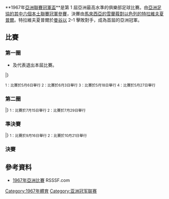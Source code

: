 **1967年[亞洲聯賽冠軍盃](https://zh.wikipedia.org/wiki/亞洲聯賽冠軍盃 "wikilink")**是第 1
屆亞洲最高水準的俱樂部足球比賽。由[亞洲足協的其中六個本土聯賽冠軍參賽](https://zh.wikipedia.org/wiki/亞洲足協 "wikilink")，決賽由[馬來西亞的雪蘭莪對](https://zh.wikipedia.org/wiki/馬來西亞 "wikilink")[以色列的](../Page/以色列.md "wikilink")[特拉維夫夏普爾](../Page/特拉維夫夏普爾足球會.md "wikilink")。特拉維夫夏普爾於[曼谷以](../Page/曼谷.md "wikilink")
2–1 擊敗對手，成為首屆的亞洲冠軍。

## 比賽

### 第一圈

  - 及代表退出本屆比賽。

|}

<small> 1：比賽於5月6日舉行
2：比賽於6月3日舉行
3：比賽於5月18日舉行
4：比賽於5月27日舉行</small>

### 第二圈

|} <small> 1：比賽於7月15日舉行
2：比賽於7月29日舉行</small>

### 準決賽

|} <small> 1：比賽於9月16日舉行
2：比賽於10月21日舉行</small>

### 決賽

## 參考資料

  - [1967年亞洲比賽](http://www.rsssf.com/tablesa/ascup67.html#cc) RSSSF.com

[Category:1967年體育](https://zh.wikipedia.org/wiki/Category:1967年體育 "wikilink")
[Category:亚洲冠军联赛](https://zh.wikipedia.org/wiki/Category:亚洲冠军联赛 "wikilink")